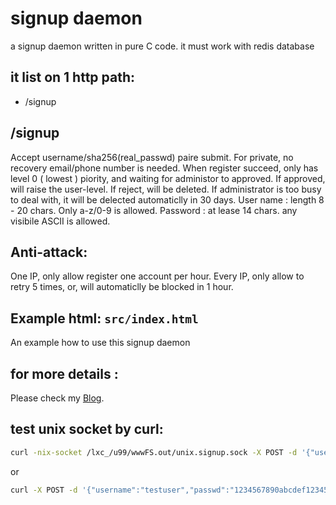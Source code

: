 # signup daemon

a signup daemon written in pure C code.
it must work with redis database

## it list on 1 http path: 
*  /signup

##  /signup
Accept username/sha256(real_passwd) paire submit.
For private, no recovery email/phone number is needed.
When register succeed, only has level 0 ( lowest ) piority, and waiting for administor to approved.
If approved, will raise the user-level.
If reject, will be deleted.
If administrator is too busy to deal with, it will be delected automaticlly in 30 days.
User name : length 8 - 20 chars. Only a-z/0-9 is allowed.
Password : at lease 14 chars. any visibile ASCII is allowed.

## Anti-attack:
One IP, only allow register one account per hour.
Every IP, only allow to retry 5 times, or, will automaticlly be blocked in 1 hour.



## Example html: `src/index.html`

An example how to use this signup daemon

## for more details :
Please check my [Blog](https://blog00.jjj123.com/post/2025/04/20250409_234432/).

## test unix socket by curl:
```bash
curl -nix-socket /lxc_/u99/wwwFS.out/unix.signup.sock -X POST -d '{"username":"testuser","passwd":"1234567890abcdef1234567890abcdef1234567890abcdef1234567890abcdefef"}' http://localhost/signup -v
```
or
```bash
curl -X POST -d '{"username":"testuser","passwd":"1234567890abcdef1234567890abcdef1234567890abcdef1234567890abcdefef"}' https://blog00.jjj123.com/signup/signup -v

```
